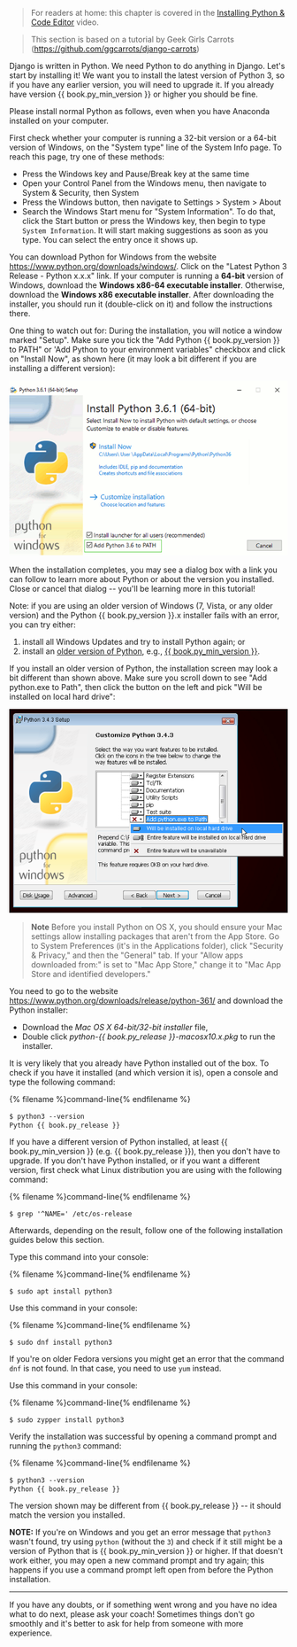 > For readers at home: this chapter is covered in the [Installing Python & Code Editor](https://www.youtube.com/watch?v=pVTaqzKZCdA) video.

> This section is based on a tutorial by Geek Girls Carrots (https://github.com/ggcarrots/django-carrots)

Django is written in Python. We need Python to do anything in Django. Let's start by installing it! We want you to install the latest version of Python 3, so if you have any earlier version, you will need to upgrade it. If you already have version {{ book.py_min_version }} or higher you should be fine.

Please install normal Python as follows, even when you have Anaconda installed on your computer.

<!--sec data-title="Install Python: Windows" data-id="python_windows" data-collapse=true ces-->

First check whether your computer is running a 32-bit version or a 64-bit version of Windows, on the "System type" line of the System Info page. To reach this page, try one of these methods:
* Press the Windows key and Pause/Break key at the same time
* Open your Control Panel from the Windows menu, then navigate to System & Security, then System
* Press the Windows button, then navigate to Settings > System > About
* Search the Windows Start menu for "System Information". To do that, click the Start button or press the Windows key, then begin to type `System Information`. It will start making suggestions as soon as you type. You can select the entry once it shows up.

You can download Python for Windows from the website https://www.python.org/downloads/windows/. Click on the "Latest Python 3 Release - Python x.x.x" link. If your computer is running a **64-bit** version of Windows, download the **Windows x86-64 executable installer**. Otherwise, download the **Windows x86 executable installer**. After downloading the installer, you should run it (double-click on it) and follow the instructions there.

One thing to watch out for: During the installation, you will notice a window marked "Setup". Make sure you tick the "Add Python {{ book.py_version }} to PATH" or 'Add Python to your environment variables" checkbox and click on "Install Now", as shown here (it may look a bit different if you are installing a different version):

![Don't forget to add Python to the Path](../python_installation/images/python-installation-options.png)

When the installation completes, you may see a dialog box with a link you can follow to learn more about Python or about the version you installed. Close or cancel that dialog -- you'll be learning more in this tutorial!

Note: if you are using an older version of Windows (7, Vista, or any older version) and the Python {{ book.py_version }}.x installer fails with an error, you can try either:
1. install all Windows Updates and try to install Python again; or
2. install an [older version of Python](https://www.python.org/downloads/windows/), e.g., [{{ book.py_min_version }}](https://www.python.org/downloads/release/python-346/).

If you install an older version of Python, the installation screen may look a bit different than shown above. Make sure you scroll down to see "Add python.exe to Path", then click the button on the left and pick "Will be installed on local hard drive":

![Add Python to the Path, older versions](../python_installation/images/add_python_to_windows_path.png)

<!--endsec-->

<!--sec data-title="Install Python: OS X" data-id="python_OSX"
data-collapse=true ces-->

> **Note** Before you install Python on OS X, you should ensure your Mac settings allow installing packages that aren't from the App Store. Go to System Preferences (it's in the Applications folder), click "Security & Privacy," and then the "General" tab. If your "Allow apps downloaded from:" is set to "Mac App Store," change it to "Mac App Store and identified developers."

You need to go to the website https://www.python.org/downloads/release/python-361/ and download the Python installer:

* Download the *Mac OS X 64-bit/32-bit installer* file,
* Double click *python-{{ book.py_release }}-macosx10.x.pkg* to run the installer.

<!--endsec-->

<!--sec data-title="Install Python: Linux" data-id="python_linux"
data-collapse=true ces-->

It is very likely that you already have Python installed out of the box. To check if you have it installed (and which version it is), open a console and type the following command:

{% filename %}command-line{% endfilename %}
```
$ python3 --version
Python {{ book.py_release }}
```

If you have a different version of Python installed, at least {{ book.py_min_version }} (e.g. {{ book.py_release }}), then you don't have to upgrade. If you don't have Python installed, or if you want a different version, first check what Linux distribution you are using with the following command:

{% filename %}command-line{% endfilename %}
```
$ grep '^NAME=' /etc/os-release
```

Afterwards, depending on the result, follow one of the following installation guides below this section.

<!--endsec-->

<!--sec data-title="Install Python: Debian or Ubuntu" data-id="python_debian" data-collapse=true ces-->

Type this command into your console:

{% filename %}command-line{% endfilename %}
```
$ sudo apt install python3
```

<!--endsec-->

<!--sec data-title="Install Python: Fedora" data-id="python_fedora"
data-collapse=true ces-->

Use this command in your console:

{% filename %}command-line{% endfilename %}
```
$ sudo dnf install python3
```

If you're on older Fedora versions you might get an error that the command `dnf` is not found. In that case, you need to use `yum` instead.

<!--endsec-->

<!--sec data-title="Install Python: openSUSE" data-id="python_openSUSE"
data-collapse=true ces-->

Use this command in your console:

{% filename %}command-line{% endfilename %}
```
$ sudo zypper install python3
```

<!--endsec-->

Verify the installation was successful by opening a command prompt and running the `python3` command:

{% filename %}command-line{% endfilename %}
```
$ python3 --version
Python {{ book.py_release }}
```
The version shown may be different from {{ book.py_release }} -- it should match the version you installed.

**NOTE:** If you're on Windows and you get an error message that `python3` wasn't found, try using `python` (without the `3`) and check if it still might be a version of Python that is {{ book.py_min_version }} or higher. If that doesn't work either, you may open a new command prompt and try again; this happens if you use a command prompt left open from before the Python installation.

----

If you have any doubts, or if something went wrong and you have no idea what to do next, please ask your coach! Sometimes things don't go smoothly and it's better to ask for help from someone with more experience.
